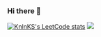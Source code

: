 ### Hi there 👋

<!--
**SatyamKaGithub/SatyamKaGithub** is a ✨ _special_ ✨ repository because its `README.md` (this file) appears on your GitHub profile.

Here are some ideas to get you started:

- 🔭 I’m currently working on ...
- 🌱 I’m currently learning ...
- 👯 I’m looking to collaborate on ...
- 🤔 I’m looking for help with ...
- 💬 Ask me about ...
- 📫 How to reach me: ...
- 😄 Pronouns: ...
- ⚡ Fun fact: ...
-->
[![KnlnKS's LeetCode stats](https://leetcode-stats-six.vercel.app/?username=SatyamKaLeetCode)](https://github.com/KnlnKS/leetcode-stats)
![](https://leetcard.SatyamKa.LeetCode/lapor?ext=contest)
